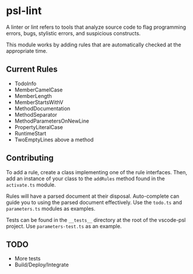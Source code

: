 # psl-lint

A linter or lint refers to tools that analyze source code to flag programming errors, bugs, stylistic errors, and suspicious constructs.

This module works by adding rules that are automatically checked at the appropriate time.

## Current Rules

* TodoInfo
* MemberCamelCase
* MemberLength
* MemberStartsWithV
* MethodDocumentation
* MethodSeparator
* MethodParametersOnNewLine
* PropertyLiteralCase
* RuntimeStart
* TwoEmptyLines above a method


## Contributing

To add a rule, create a class implementing one of the rule interfaces. Then, add an instance of your class to the `addRules` method found in the `activate.ts` module. 

Rules will have a parsed document at their disposal. Auto-complete can guide you to using the parsed document effectively. Use the `todo.ts` and `parameters.ts` modules as examples.

Tests can be found in the `__tests__` directory at the root of the vscode-psl project. Use `parameters-test.ts` as an example.

## TODO

* More tests
* Build/Deploy/Integrate
